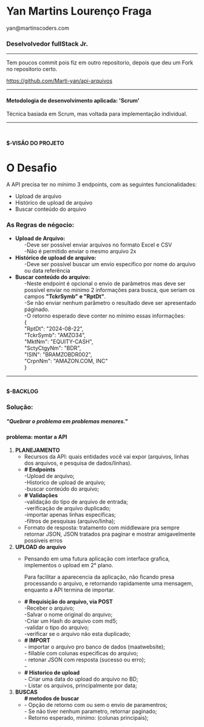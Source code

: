 

<h1> Yan Martins Lourenço Fraga</h1> 
<p>yan@martinscoders.com</p>
<h3>Deselvolvedor fullStack Jr.</h3>
<hr>

<p>Tem poucos commit pois fiz em outro repositorio, depois que deu um Fork no repositorio certo.</p>
<a href="https://github.com/Marti-yan/api-arquivos">https://github.com/Marti-yan/api-arquivos</a>

<hr>
<h4>Metodologia de desenvolvimento aplicada: 'Scrum'</h4>
<p>Técnica basiada em Scrum, mas voltada para implementação individual.</p>
<hr>
<br>

<b>$-VISÃO DO PROJETO</b>
<h1>O Desafio</h1>

<p> A API precisa ter no mínimo 3 endpoints, com as seguintes funcionalidades: </p>
<ul>
    <li>Upload de arquivo</li>
    <li>Histórico de upload de arquivo</li>
    <li>Buscar conteúdo do arquivo</li>
</ul>

<h3>As Regras de négocio:</h3>

<ul>
    <li> 
        <b>Upload de Arquivo:</b>
        <ol>-Deve ser possível enviar arquivos no formato Excel e CSV</ol>
        <ol>-Não é permitido enviar o mesmo arquivo 2x</ol>
    </li>
    <li> 
        <b>Histórico de upload de arquivo:</b>
        <ol>-Deve ser possível buscar um envio especifico por nome do arquivo ou data referência</ol>
    </li>
    <li> 
        <b>Buscar conteúdo do arquivo:</b>
        <ol>-Neste endpoint é opcional o envio de parâmetros mas deve ser possível enviar no mínimo 2 informações para busca, que seriam os campos <b>"TckrSymb" e "RptDt"</b>.</ol>
        <ol>-Se não enviar nenhum parâmetro o resultado deve ser apresentado páginado.</ol>
        <ol>
        -O retorno esperado deve conter no mínimo essas informações: <br>
            {                                                       <br>
                 "RptDt": "2024-08-22",                             <br>
                "TckrSymb": "AMZO34",                               <br>
                "MktNm": "EQUITY-CASH",                             <br>
                "SctyCtgyNm": "BDR",                                <br>
                "ISIN": "BRAMZOBDR002",                             <br>
                "CrpnNm": "AMAZON.COM, INC"                         <br>
            }                             
        </ol>
    </li>
</ul>

<hr>
<br>
<b>$-BACKLOG</b>
<h3>Solução:</h3>
<h5>"Quebrar o problema em problemas menores."</h5>
<h4> problema: montar a API</h4>
<ol> 
    <li>
        <b>PLANEJAMENTO</b> 
        <ul>
            <li>Recursos da API: quais entidades você vai expor (arquivos, linhas dos arquivos, e pesquisa de dados/linhas).</li>
            <li>
                <b># Endpoints</b><br>    
                -Upload de arquivo;<br>
                -Historico de upload de arquivo;<br>
                -buscar conteúdo do arquivo;<br>
            </li>
            <li>
                <b># Validações</b><br>
                -validação do tipo de arquivo de entrada;<br>
                -verificação de arquivo duplicado;<br>
                -importar apenas linhas especificas;<br>
                -filtros de pesquisas (arquivo/linha);<br>
            </li>
            <li>Formato de resposta: tratamento com middleware pra sempre retornar JSON, JSON tratados pra paginar e mostrar amigavelmente possiveis erros</li>
        </ul>
    </li>
    <li>
        <b>UPLOAD do arquivo</b>
        <ul>
            <li>
            <p>Pensando em uma futura aplicação com interface grafica, implementos o upload em 2° plano. </p>
            <p>Para facilitar a aparecencia da aplicação, não ficando presa processando o arquivo, e retornando rapidamente uma mensagem, enquanto a API termina de importar.</p>
            </li>
            <li>
              <b> # Requisição do arquivo, via POST</b><br>
                -Receber o arquivo;<br>
                -Salvar o nome original do arquivo;<br>
                -Criar um Hash do arquivo com md5;<br>
                -validar o tipo do arquivo;<br>
                -verificar se o arquivo não esta duplicado;<br>
            </li>
            <li>
            <b># IMPORT</b><br>
                - importar o arquivo pro banco de dados (maatwebsite);<br>
                - fillable com colunas especificas do arquivo;<br>
                - retonar JSON com resposta (sucesso ou erro);<br>
                - 
            </li>
            <li>
                <b># Historico de upload</b><br>
                - Criar uma data do upload do arquivo no BD;<br>
                - Listar os arquivos, principalmente por data;<br>
            </li>
        </ul>
    </li>
    <li>
        <b> BUSCAS </b><br>
        <ul>
            <b># metodos de buscar</b>
            <li>
                - Opção de retorno com ou sem o envio de paramentros; <br>
                - Se não tiver nenhum parametro, retornar paginado; <br>
                - Retorno esperado, minimo: (colunas principais); <br>
            </li>
        </ul>
    </li>
</ol>

